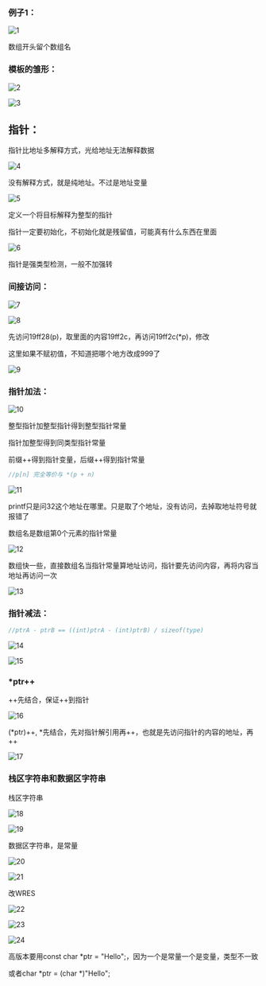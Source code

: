 ### 例子1：

![1](https://alist.hmbb313.top/d/Baidunetdisk/Images/Cracker/40/401C/14/1.png)

数组开头留个数组名

### 模板的雏形：

![2](https://alist.hmbb313.top/d/Baidunetdisk/Images/Cracker/40/401C/14/2.png)

![3](https://alist.hmbb313.top/d/Baidunetdisk/Images/Cracker/40/401C/14/3.png)

## 指针：

指针比地址多解释方式，光给地址无法解释数据

![4](https://alist.hmbb313.top/d/Baidunetdisk/Images/Cracker/40/401C/14/4.png)

没有解释方式，就是纯地址。不过是地址变量

![5](https://alist.hmbb313.top/d/Baidunetdisk/Images/Cracker/40/401C/14/5.png)

定义一个将目标解释为整型的指针

指针一定要初始化，不初始化就是残留值，可能真有什么东西在里面

![6](https://alist.hmbb313.top/d/Baidunetdisk/Images/Cracker/40/401C/14/6.png)

指针是强类型检测，一般不加强转

### 间接访问：

![7](https://alist.hmbb313.top/d/Baidunetdisk/Images/Cracker/40/401C/14/7.png)

![8](https://alist.hmbb313.top/d/Baidunetdisk/Images/Cracker/40/401C/14/8.png)

先访问19ff28(p)，取里面的内容19ff2c，再访问19ff2c(*p)，修改

这里如果不赋初值，不知道把哪个地方改成999了

![9](https://alist.hmbb313.top/d/Baidunetdisk/Images/Cracker/40/401C/14/9.png)

### 指针加法：

![10](https://alist.hmbb313.top/d/Baidunetdisk/Images/Cracker/40/401C/14/10.png)

整型指针加整型指针得到整型指针常量

指针加整型得到同类型指针常量

前缀++得到指针变量，后缀++得到指针常量

```c
//p[n] 完全等价与 *(p + n)
```

![11](https://alist.hmbb313.top/d/Baidunetdisk/Images/Cracker/40/401C/14/11.png)

printf只是问32这个地址在哪里。只是取了个地址，没有访问，去掉取地址符号就报错了

数组名是数组第0个元素的指针常量

![12](https://alist.hmbb313.top/d/Baidunetdisk/Images/Cracker/40/401C/14/12.png)

数组快一些，直接数组名当指针常量算地址访问，指针要先访问内容，再将内容当地址再访问一次

![13](https://alist.hmbb313.top/d/Baidunetdisk/Images/Cracker/40/401C/14/13.png)

### 指针减法：

```c
//ptrA - ptrB == ((int)ptrA - (int)ptrB) / sizeof(type)
```

![14](https://alist.hmbb313.top/d/Baidunetdisk/Images/Cracker/40/401C/14/14.png)

![15](https://alist.hmbb313.top/d/Baidunetdisk/Images/Cracker/40/401C/14/15.png)

### *ptr++

++先结合，保证++到指针

![16](https://alist.hmbb313.top/d/Baidunetdisk/Images/Cracker/40/401C/14/16.png)

(*ptr)++, *先结合，先对指针解引用再++，也就是先访问指针的内容的地址，再++

![17](https://alist.hmbb313.top/d/Baidunetdisk/Images/Cracker/40/401C/14/17.png)

### 栈区字符串和数据区字符串

栈区字符串

![18](https://alist.hmbb313.top/d/Baidunetdisk/Images/Cracker/40/401C/14/18.png)

![19](https://alist.hmbb313.top/d/Baidunetdisk/Images/Cracker/40/401C/14/19.png)

数据区字符串，是常量

![20](https://alist.hmbb313.top/d/Baidunetdisk/Images/Cracker/40/401C/14/20.png)

![21](https://alist.hmbb313.top/d/Baidunetdisk/Images/Cracker/40/401C/14/21.png)

改WRES

![22](https://alist.hmbb313.top/d/Baidunetdisk/Images/Cracker/40/401C/14/22.png)

![23](https://alist.hmbb313.top/d/Baidunetdisk/Images/Cracker/40/401C/14/23.png)

![24](https://alist.hmbb313.top/d/Baidunetdisk/Images/Cracker/40/401C/14/24.png)

高版本要用const char *ptr = "Hello";，因为一个是常量一个是变量，类型不一致

或者char *ptr = (char *)"Hello";